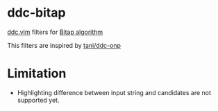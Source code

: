 # ddc-bitap

[ddc.vim](https://github.com/Shougo/ddc.vim) filters for
[Bitap algorithm](https://en.wikipedia.org/wiki/Bitap_algorithm)

This filters are inspired by [tani/ddc-onp](https://github.com/tani/ddc-onp)

# Limitation

- Highlighting difference between input string and candidates are not supported
  yet.
